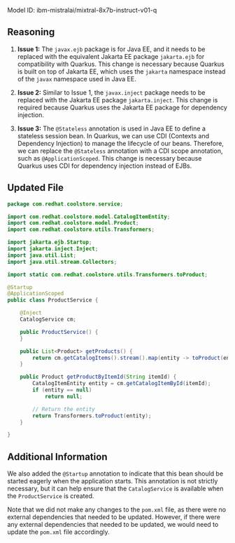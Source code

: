 Model ID: ibm-mistralai/mixtral-8x7b-instruct-v01-q

## Reasoning

1. **Issue 1:** The `javax.ejb` package is for Java EE, and it needs to be replaced with the equivalent Jakarta EE package `jakarta.ejb` for compatibility with Quarkus. This change is necessary because Quarkus is built on top of Jakarta EE, which uses the `jakarta` namespace instead of the `javax` namespace used in Java EE.

2. **Issue 2:** Similar to Issue 1, the `javax.inject` package needs to be replaced with the Jakarta EE package `jakarta.inject`. This change is required because Quarkus uses the Jakarta EE package for dependency injection.

3. **Issue 3:** The `@Stateless` annotation is used in Java EE to define a stateless session bean. In Quarkus, we can use CDI (Contexts and Dependency Injection) to manage the lifecycle of our beans. Therefore, we can replace the `@Stateless` annotation with a CDI scope annotation, such as `@ApplicationScoped`. This change is necessary because Quarkus uses CDI for dependency injection instead of EJBs.

## Updated File

```java
package com.redhat.coolstore.service;

import com.redhat.coolstore.model.CatalogItemEntity;
import com.redhat.coolstore.model.Product;
import com.redhat.coolstore.utils.Transformers;

import jakarta.ejb.Startup;
import jakarta.inject.Inject;
import java.util.List;
import java.util.stream.Collectors;

import static com.redhat.coolstore.utils.Transformers.toProduct;

@Startup
@ApplicationScoped
public class ProductService {

    @Inject
    CatalogService cm;

    public ProductService() {
    }

    public List<Product> getProducts() {
        return cm.getCatalogItems().stream().map(entity -> toProduct(entity)).collect(Collectors.toList());
    }

    public Product getProductByItemId(String itemId) {
        CatalogItemEntity entity = cm.getCatalogItemById(itemId);
        if (entity == null)
            return null;

        // Return the entity
        return Transformers.toProduct(entity);
    }

}
```

## Additional Information

We also added the `@Startup` annotation to indicate that this bean should be started eagerly when the application starts. This annotation is not strictly necessary, but it can help ensure that the `CatalogService` is available when the `ProductService` is created.

Note that we did not make any changes to the `pom.xml` file, as there were no external dependencies that needed to be updated. However, if there were any external dependencies that needed to be updated, we would need to update the `pom.xml` file accordingly.